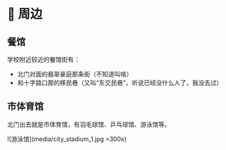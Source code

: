 # 🐾 周边

## 餐馆

学校附近较近的餐馆街有：

- 北门对面的翡翠豪庭那条街（不知道叫啥）
- 和十字路口那的移民巷（又叫“东交民巷”，听说已经没什么人了，我没去过）

## 市体育馆

北门出去就是市体育馆，有羽毛球馆、乒乓球馆、游泳馆等。

![游泳馆](media/city_stadium_1.jpg =300x)
